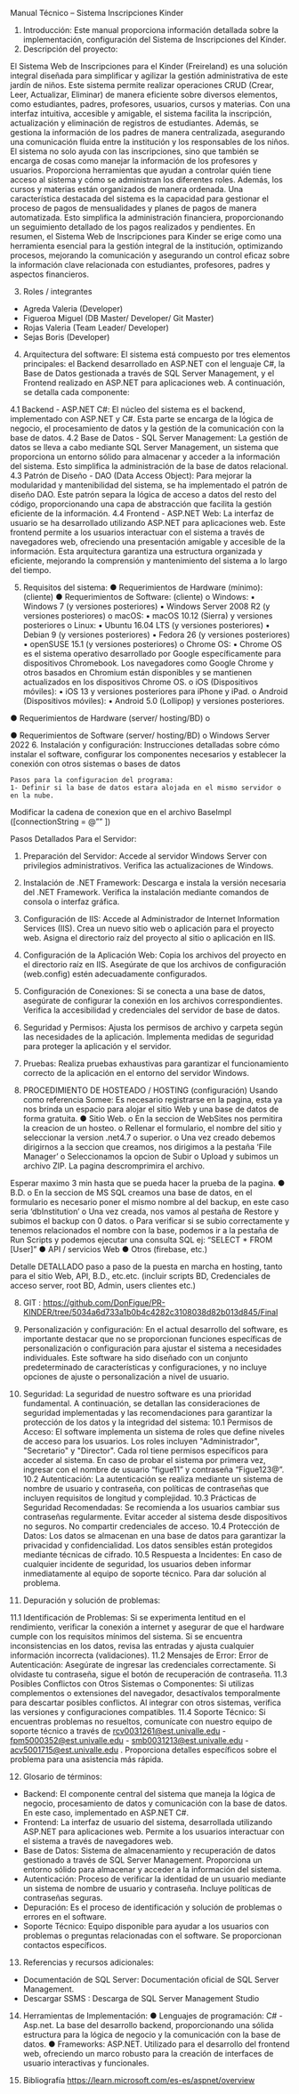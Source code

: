 Manual Técnico – Sistema Inscripciones Kinder

1.	Introducción:
Este manual proporciona información detallada sobre la implementación, configuración del Sistema de Inscripciones del Kínder.
2.	Descripción del proyecto:

El Sistema Web de Inscripciones para el Kinder (Freireland) es una solución integral diseñada para simplificar y agilizar la gestión administrativa de este jardín de niños. Este sistema permite realizar operaciones CRUD (Crear, Leer, Actualizar, Eliminar) de manera eficiente sobre diversos elementos, como estudiantes, padres, profesores, usuarios, cursos y materias.
Con una interfaz intuitiva, accesible y amigable, el sistema facilita la inscripción, actualización y eliminación de registros de estudiantes. Además, se gestiona la información de los padres de manera centralizada, asegurando una comunicación fluida entre la institución y los responsables de los niños.
El sistema no solo ayuda con las inscripciones, sino que también se encarga de cosas como manejar la información de los profesores y usuarios. Proporciona herramientas que ayudan a controlar quién tiene acceso al sistema y cómo se administran los diferentes roles. Además, los cursos y materias están organizados de manera ordenada. Una característica destacada del sistema es la capacidad para gestionar el proceso de pagos de mensualidades y planes de pagos de manera automatizada. Esto simplifica la administración financiera, proporcionando un seguimiento detallado de los pagos realizados y pendientes.
En resumen, el Sistema Web de Inscripciones para Kinder se erige como una herramienta esencial para la gestión integral de la institución, optimizando procesos, mejorando la comunicación y asegurando un control eficaz sobre la información clave relacionada con estudiantes, profesores, padres y aspectos financieros.

3.	Roles / integrantes
-	Agreda Valeria (Developer)
-	Figueroa Miguel (DB Master/ Developer/ Git Master)
-	Rojas Valeria (Team Leader/ Developer)
-	Sejas Boris (Developer)
4.	Arquitectura del software: 
El sistema está compuesto por tres elementos principales: el Backend desarrollado en ASP.NET con el lenguaje C#, la Base de Datos gestionada a través de SQL Server Management, y el Frontend realizado en ASP.NET para aplicaciones web. A continuación, se detalla cada componente:
	
4.1 Backend - ASP.NET C#: El núcleo del sistema es el backend, implementado con ASP.NET y C#. Esta parte se encarga de la lógica de negocio, el procesamiento de datos y la gestión de la comunicación con la base de datos.
4.2 Base de Datos - SQL Server Management: La gestión de datos se lleva a cabo mediante SQL Server Management, un sistema que proporciona un entorno sólido para almacenar y acceder a la información del sistema. Esto simplifica la administración de la base de datos relacional.
4.3 Patrón de Diseño - DAO (Data Access Object): Para mejorar la modularidad y mantenibilidad del sistema, se ha implementado el patrón de diseño DAO. Este patrón separa la lógica de acceso a datos del resto del código, proporcionando una capa de abstracción que facilita la gestión eficiente de la información.
4.4 Frontend - ASP.NET Web: La interfaz de usuario se ha desarrollado utilizando ASP.NET para aplicaciones web. 
Este frontend permite a los usuarios interactuar con el sistema a través de navegadores web, ofreciendo una presentación amigable y accesible de la información.
Esta arquitectura garantiza una estructura organizada y eficiente, mejorando la comprensión y mantenimiento del sistema a lo largo del tiempo.

5.	Requisitos del sistema:
●	Requerimientos de Hardware (mínimo): (cliente) 
●	Requerimientos de Software: (cliente)
o	Windows:
▪	Windows 7 (y versiones posteriores)
▪	Windows Server 2008 R2 (y versiones posteriores)
o	macOS:
▪	macOS 10.12 (Sierra) y versiones posteriores
o	Linux:
▪	Ubuntu 16.04 LTS (y versiones posteriores)
▪	Debian 9 (y versiones posteriores)
▪	Fedora 26 (y versiones posteriores)
▪	openSUSE 15.1 (y versiones posteriores)
o	Chrome OS:
▪	Chrome OS es el sistema operativo desarrollado por Google específicamente para dispositivos Chromebook. Los navegadores como Google Chrome y otros basados en Chromium están disponibles y se mantienen actualizados en los dispositivos Chrome OS.
o	iOS (Dispositivos móviles):
▪	iOS 13 y versiones posteriores para iPhone y iPad.
o	Android (Dispositivos móviles):
▪	Android 5.0 (Lollipop) y versiones posteriores.

●	Requerimientos de Hardware (server/ hosting/BD)
o	
 
●	Requerimientos de Software (server/ hosting/BD)
o	Windows Server 2022
6.	Instalación y configuración: Instrucciones detalladas sobre cómo instalar el software, configurar los componentes necesarios y establecer la conexión con otros sistemas o bases de datos

	Pasos para la configuracion del programa:
	1- Definir si la base de datos estara alojada en el mismo servidor o en la nube.
Modificar la cadena de conexion que en el archivo BaseImpl ([connectionString = @”” ])
	
Pasos Detallados Para el Servidor:
1. Preparación del Servidor:
Accede al servidor Windows Server con privilegios administrativos.
Verifica las actualizaciones de Windows.
2. Instalación de .NET Framework:
Descarga e instala la versión necesaria del .NET Framework.
Verifica la instalación mediante comandos de consola o interfaz gráfica.
3. Configuración de IIS:
Accede al Administrador de Internet Information Services (IIS).
Crea un nuevo sitio web o aplicación para el proyecto web.
Asigna el directorio raíz del proyecto al sitio o aplicación en IIS.
4. Configuración de la Aplicación Web:
Copia los archivos del proyecto en el directorio raíz en IIS.
Asegúrate de que los archivos de configuración (web.config) estén adecuadamente configurados.
5. Configuración de Conexiones:
Si se conecta a una base de datos, asegúrate de configurar la conexión en los archivos correspondientes.
Verifica la accesibilidad y credenciales del servidor de base de datos.
6. Seguridad y Permisos:
Ajusta los permisos de archivo y carpeta según las necesidades de la aplicación.
Implementa medidas de seguridad para proteger la aplicación y el servidor.
7. Pruebas:
Realiza pruebas exhaustivas para garantizar el funcionamiento correcto de la aplicación en el entorno del servidor Windows.


	

7.	PROCEDIMIENTO DE HOSTEADO / HOSTING (configuración)
Usando como referencia Somee: Es necesario registrarse en la pagina, esta ya nos brinda un espacio para alojar el sitio Web y una base de datos de forma gratuita.
●	Sitio Web.
o	En la seccion de WebSites nos permitira la creacion de un hosteo.
o	Rellenar el formulario, el nombre del sitio y seleccionar la version .net4.7 o superior.
o	Una vez creado debemos dirigirnos a la seccion que creamos, nos dirigimos a la pestaña ‘File Manager’
o	Seleccionamos la opcion de Subir o Upload y subimos un archivo ZIP. La pagina descromprimira el archivo.

Esperar maximo 3 min hasta que se pueda hacer la prueba de la pagina.
●	B.D.
o	En la seccion de MS SQL creamos una base de datos, en el formulario es necesario poner el mismo nombre al del backup, en este caso seria ‘dbInstitution’
o	Una vez creada, nos vamos al pestaña de Restore y subimos el backup con 0 datos.
o	Para verificar si se subio correctamente y tenemos relacionados el nombre con la base, podemos ir a la pestaña de Run Scripts y podemos ejecutar una consulta SQL ej: “SELECT * FROM [User]”
●	API / servicios Web
●	Otros (firebase, etc.)

Detalle DETALLADO paso a paso de la puesta en marcha en hosting, tanto para el sitio Web, API, B.D., etc.etc. (incluir scripts BD, Credenciales de acceso server, root BD, Admin, users clientes etc.)

8.	GIT : 
https://github.com/DonFigue/PR-KINDER/tree/5034a6d733a1b0b4c4282c3108038d82b013d845/Final 

9.	Personalización y configuración: En el actual desarrollo del software, es importante destacar que no se proporcionan funciones específicas de personalización o configuración para ajustar el sistema a necesidades individuales. Este software ha sido diseñado con un conjunto predeterminado de características y configuraciones, y no incluye opciones de ajuste o personalización a nivel de usuario.
10.	Seguridad: 
La seguridad de nuestro software es una prioridad fundamental. A continuación, se detallan las consideraciones de seguridad implementadas y las recomendaciones para garantizar la protección de los datos y la integridad del sistema:
10.1 Permisos de Acceso: El software implementa un sistema de roles que define niveles de acceso para los usuarios. Los roles incluyen "Administrador", "Secretario" y "Director". Cada rol tiene permisos específicos para acceder al sistema. En caso de probar el sistema por primera vez, ingresar con el nombre de usuario “figue11” y contraseña “Figue123@”.
10.2 Autenticación: La autenticación se realiza mediante un sistema de nombre de usuario y contraseña, con políticas de contraseñas que incluyen requisitos de longitud y complejidad. 
10.3 Prácticas de Seguridad Recomendadas:
Se recomienda a los usuarios cambiar sus contraseñas regularmente.
Evitar acceder al sistema desde dispositivos no seguros.
No compartir credenciales de acceso.
10.4 Protección de Datos: Los datos se almacenan en una base de datos para garantizar la privacidad y confidencialidad. Los datos sensibles están protegidos mediante técnicas de cifrado.
10.5 Respuesta a Incidentes: En caso de cualquier incidente de seguridad, los usuarios deben informar inmediatamente al equipo de soporte técnico. Para dar solución al problema.

11.	Depuración y solución de problemas: 

11.1 Identificación de Problemas:
Si se experimenta lentitud en el rendimiento, verificar la conexión a internet y asegurar de que el hardware cumple con los requisitos mínimos del sistema.
Si se encuentra inconsistencias en los datos, revisa las entradas y ajusta cualquier información incorrecta (validaciones).
11.2 Mensajes de Error:
Error de Autenticación: Asegúrate de ingresar las credenciales correctamente. Si olvidaste tu contraseña, sigue el botón de recuperación de contraseña.
11.3 Posibles Conflictos con Otros Sistemas o Componentes:
Si utilizas complementos o extensiones del navegador, desactívalos temporalmente para descartar posibles conflictos.
Al integrar con otros sistemas, verifica las versiones y configuraciones compatibles.
11.4 Soporte Técnico: Si encuentras problemas no resueltos, comunícate con nuestro equipo de soporte técnico a través de rcv0031261@est.univalle.edu - fpm5000352@est.univalle.edu - smb0031213@est.univalle.edu - acv5001715@est.univalle.edu . Proporciona detalles específicos sobre el problema para una asistencia más rápida.


12.	Glosario de términos: 
-	Backend: El componente central del sistema que maneja la lógica de negocio, procesamiento de datos y comunicación con la base de datos. En este caso, implementado en ASP.NET C#.
-	Frontend: La interfaz de usuario del sistema, desarrollada utilizando ASP.NET para aplicaciones web. Permite a los usuarios interactuar con el sistema a través de navegadores web.
-	Base de Datos: Sistema de almacenamiento y recuperación de datos gestionado a través de SQL Server Management. Proporciona un entorno sólido para almacenar y acceder a la información del sistema.
-	Autenticación: Proceso de verificar la identidad de un usuario mediante un sistema de nombre de usuario y contraseña. Incluye políticas de contraseñas seguras.
-	Depuración: Es el proceso de identificación y solución de problemas o errores en el software.
-	Soporte Técnico: Equipo disponible para ayudar a los usuarios con problemas o preguntas relacionadas con el software. Se proporcionan contactos específicos.



13.	Referencias y recursos adicionales: 
-	Documentación de SQL Server: Documentación oficial de SQL Server Management.
-	Descargar SSMS : Descarga de SQL Server Management Studio

14.	Herramientas de Implementación:
●	Lenguajes de programación: C# - Asp.net. 
La base del desarrollo backend, proporcionando una sólida estructura para la lógica de negocio y la comunicación con la base de datos.
●	Frameworks: ASP.NET.
 Utilizado para el desarrollo del frontend web, ofreciendo un marco robusto para la creación de interfaces de usuario interactivas y funcionales.

15.	Bibliografía
https://learn.microsoft.com/es-es/aspnet/overview 

